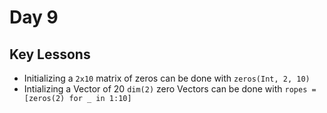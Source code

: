 # Day 9

## Key Lessons
* Initializing a `2x10` matrix of zeros can be done with `zeros(Int, 2, 10)`
* Intializing a Vector of 20 `dim(2)` zero Vectors can be done with `ropes = [zeros(2) for _ in 1:10]`